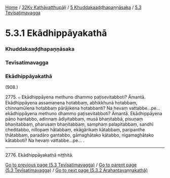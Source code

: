 
[Home](/) / [32Kv Kathāvatthupāḷi](../../../32Kv.md) / [5 Khuddakaaḍḍhapaṇṇāsaka](../../5.md) / [5.3 Tevīsatimavagga](../5.3.md)

# 5.3.1 Ekādhippāyakathā

### Khuddakaaḍḍhapaṇṇāsaka

### Tevīsatimavagga

### Ekādhippāyakathā

(908.)

2775\. ๐ Ekādhippāyena methuno dhammo paṭisevitabboti? Āmantā. Ekādhippāyena assamaṇena hotabbaṃ, abhikkhunā hotabbaṃ, chinnamūlena hotabbaṃ pārājikena hotabbanti? Na hevaṃ vattabbe…pe…  ekādhippāyena methuno dhammo paṭisevitabboti? Āmantā. Ekādhippāyena pāṇo hantabbo, adinnaṃ ādiyitabbaṃ, musā bhaṇitabbā, pisuṇaṃ bhaṇitabbaṃ, pharusaṃ bhaṇitabbaṃ, samphaṃ palapitabbaṃ, sandhi cheditabbo, nillopaṃ hātabbaṃ, ekāgārikaṃ kātabbaṃ, paripanthe ṭhātabbaṃ, paradāro gantabbo, gāmaghātako kātabbo, nigamaghātako kātabboti? Na hevaṃ vattabbe…pe… .

---

2776\. Ekādhippāyakathā niṭṭhitā.



[Go to previous page (5.3 Tevīsatimavagga)](../5.3.md) / [Go to parent page (5.3 Tevīsatimavagga)](../5.3.md) / [Go to next page (5.3.2 Arahantavaṇṇakathā)](5.3.2.md)



